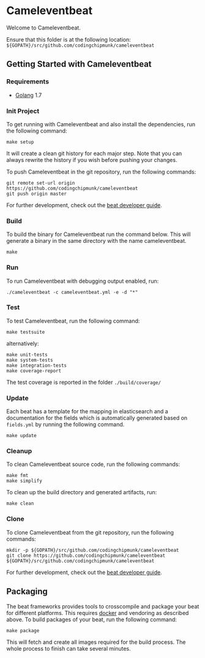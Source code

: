 # Cameleventbeat

Welcome to Cameleventbeat.

Ensure that this folder is at the following location:
`${GOPATH}/src/github.com/codingchipmunk/cameleventbeat`

## Getting Started with Cameleventbeat

### Requirements

* [Golang](https://golang.org/dl/) 1.7

### Init Project
To get running with Cameleventbeat and also install the
dependencies, run the following command:

```
make setup
```

It will create a clean git history for each major step. Note that you can always rewrite the history if you wish before pushing your changes.

To push Cameleventbeat in the git repository, run the following commands:

```
git remote set-url origin https://github.com/codingchipmunk/cameleventbeat
git push origin master
```

For further development, check out the [beat developer guide](https://www.elastic.co/guide/en/beats/libbeat/current/new-beat.html).

### Build

To build the binary for Cameleventbeat run the command below. This will generate a binary
in the same directory with the name cameleventbeat.

```
make
```


### Run

To run Cameleventbeat with debugging output enabled, run:

```
./cameleventbeat -c cameleventbeat.yml -e -d "*"
```


### Test

To test Cameleventbeat, run the following command:

```
make testsuite
```

alternatively:
```
make unit-tests
make system-tests
make integration-tests
make coverage-report
```

The test coverage is reported in the folder `./build/coverage/`

### Update

Each beat has a template for the mapping in elasticsearch and a documentation for the fields
which is automatically generated based on `fields.yml` by running the following command.

```
make update
```


### Cleanup

To clean  Cameleventbeat source code, run the following commands:

```
make fmt
make simplify
```

To clean up the build directory and generated artifacts, run:

```
make clean
```


### Clone

To clone Cameleventbeat from the git repository, run the following commands:

```
mkdir -p ${GOPATH}/src/github.com/codingchipmunk/cameleventbeat
git clone https://github.com/codingchipmunk/cameleventbeat ${GOPATH}/src/github.com/codingchipmunk/cameleventbeat
```


For further development, check out the [beat developer guide](https://www.elastic.co/guide/en/beats/libbeat/current/new-beat.html).


## Packaging

The beat frameworks provides tools to crosscompile and package your beat for different platforms. This requires [docker](https://www.docker.com/) and vendoring as described above. To build packages of your beat, run the following command:

```
make package
```

This will fetch and create all images required for the build process. The whole process to finish can take several minutes.

